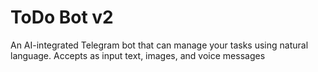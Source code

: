 # ToDo Bot v2
An AI-integrated Telegram bot that can manage your tasks using natural language. Accepts as input text, images, and voice messages
